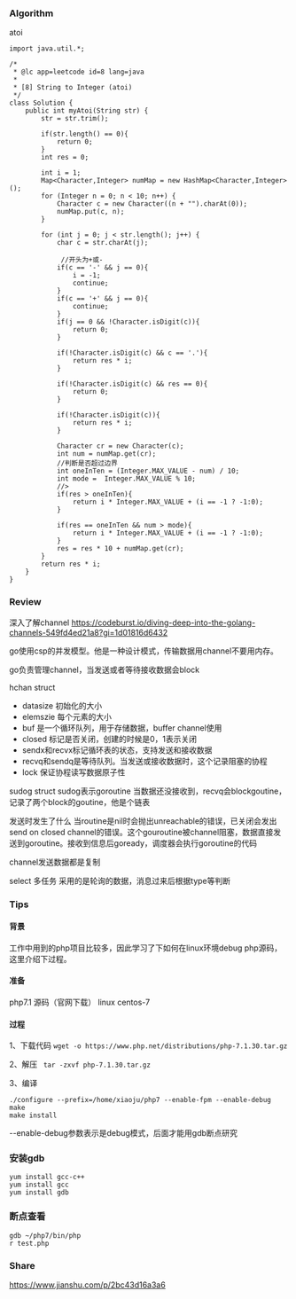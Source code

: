 ### Algorithm

atoi
```
import java.util.*;

/*
 * @lc app=leetcode id=8 lang=java
 *
 * [8] String to Integer (atoi)
 */
class Solution {
    public int myAtoi(String str) {
        str = str.trim();

        if(str.length() == 0){
            return 0;
        }
        int res = 0;
    
        int i = 1;
        Map<Character,Integer> numMap = new HashMap<Character,Integer>();
        for (Integer n = 0; n < 10; n++) {
            Character c = new Character((n + "").charAt(0));
            numMap.put(c, n);
        }
    
        for (int j = 0; j < str.length(); j++) {
            char c = str.charAt(j);

             //开头为+或-
            if(c == '-' && j == 0){
                i = -1;
                continue;
            }
            if(c == '+' && j == 0){
                continue;
            }
            if(j == 0 && !Character.isDigit(c)){
                return 0;
            }

            if(!Character.isDigit(c) && c == '.'){
                return res * i;
            }

            if(!Character.isDigit(c) && res == 0){
                return 0;
            }

            if(!Character.isDigit(c)){
                return res * i;
            }
          
            Character cr = new Character(c);
            int num = numMap.get(cr);
            //判断是否超过边界
            int oneInTen = (Integer.MAX_VALUE - num) / 10;
            int mode =  Integer.MAX_VALUE % 10;
            //>
            if(res > oneInTen){
                return i * Integer.MAX_VALUE + (i == -1 ? -1:0);
            }

            if(res == oneInTen && num > mode){
                return i * Integer.MAX_VALUE + (i == -1 ? -1:0);
            }
            res = res * 10 + numMap.get(cr);
        }
        return res * i;
    }
}

```

### Review
深入了解channel
https://codeburst.io/diving-deep-into-the-golang-channels-549fd4ed21a8?gi=1d01816d6432

go使用csp的并发模型。他是一种设计模式，传输数据用channel不要用内存。

go负责管理channel，当发送或者等待接收数据会block

hchan struct
 - datasize 初始化的大小
 - elemszie 每个元素的大小
 - buf 是一个循环队列，用于存储数据，buffer channel使用
 - closed 标记是否关闭，创建的时候是0，1表示关闭
 - sendx和recvx标记循环表的状态，支持发送和接收数据
 - recvq和sendq是等待队列。当发送或接收数据时，这个记录阻塞的协程
 - lock 保证协程读写数据原子性
 
sudog struct
sudog表示goroutine
当数据还没接收到，recvq会blockgoutine，记录了两个block的goutine，他是个链表

发送时发生了什么
当routine是nil时会抛出unreachable的错误，已关闭会发出send on closed channel的错误。这个gouroutine被channel阻塞，数据直接发送到goroutine。接收到信息后goready，调度器会执行goroutine的代码

channel发送数据都是复制

select 多任务
采用的是轮询的数据，消息过来后根据type等判断



### Tips

#### 背景
工作中用到的php项目比较多，因此学习了下如何在linux环境debug php源码，这里介绍下过程。

#### 准备
php7.1 源码（官网下载）
linux centos-7

#### 过程

1、下载代码
`wget -o https://www.php.net/distributions/php-7.1.30.tar.gz `

2、解压
` tar -zxvf php-7.1.30.tar.gz`

3、编译

```
./configure --prefix=/home/xiaoju/php7 --enable-fpm --enable-debug
make
make install
```

--enable-debug参数表示是debug模式，后面才能用gdb断点研究

### 安装gdb
```
yum install gcc-c++
yum install gcc
yum install gdb
```

### 断点查看
```
gdb ~/php7/bin/php
r test.php
```

### Share

https://www.jianshu.com/p/2bc43d16a3a6
